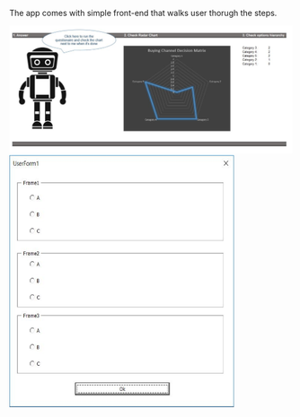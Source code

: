 The app comes with simple front-end that walks user thorugh the steps.

<img src="images/robot.JPG">

<img src="images/user_form.JPG" width="400" height="450">
